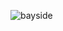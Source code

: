 ![bayside](https://cloud.githubusercontent.com/assets/13259/2749589/bab362c2-c80f-11e3-9784-7d78f471be26.png)